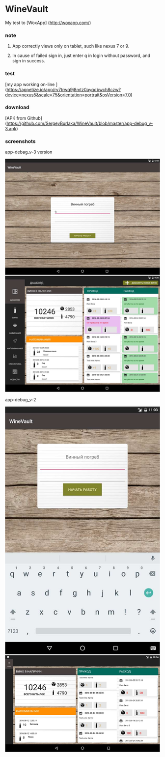 # WineVault

 My test to [WoxApp] (http://woxapp.com/) 

### note

 1) App correctly views only on tablet, such like nexus 7 or 9.
 
 2) In cause of failed sign in,  just enter q in login without password, and sign in success.

### test

[my app working on-line ] (https://appetize.io/app/rv7trwq9j8mtz0ayqdbwch8czw?device=nexus5&scale=75&orientation=portrait&osVersion=7.0) 

### download

[APK from Github] (https://github.com/SergeyBurlaka/WineVault/blob/master/app-debug_v-3.apk)  

### screenshots

app-debag_v-3 version

<img src="https://github.com/SergeyBurlaka/WineVault/blob/master/img/2016-10-24%2011-57-51%20Screenshot_1.jpg" > 


<img src="https://github.com/SergeyBurlaka/WineVault/blob/master/img/2016-10-24%2014-40-04%20Screenshot_2.jpg" >

app-debug_v-2


<img src="https://github.com/SergeyBurlaka/WineVault/blob/master/img/onTabletEnter.jpg" >


<img src="https://github.com/SergeyBurlaka/WineVault/blob/master/img/onTablet.jpg" >


